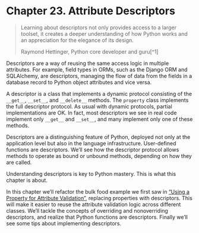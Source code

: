 # Chapter 23. Attribute Descriptors

> Learning about descriptors not only provides access to a larger toolset, it creates a deeper understanding of how Python works and an appreciation for the elegance of its design.
> 
> Raymond Hettinger, Python core developer and guru[^1]

Descriptors are a way of reusing the same access logic in multiple attributes. For example, field types in ORMs, such as the Django ORM and SQLAlchemy, are descriptors, managing the flow of data from the fields in a database record to Python object attributes and vice versa.

A descriptor is a class that implements a dynamic protocol consisting of the `__get__`, `__set__`, and `__delete__` methods. The `property` class implements the full descriptor protocol. As usual with dynamic protocols, partial implementations are OK. In fact, most descriptors we see in real code implement only `__get__` and `__set__`, and many implement only one of these methods.

Descriptors are a distinguishing feature of Python, deployed not only at the application level but also in the language infrastructure. User-defined functions are descriptors. We’ll see how the descriptor protocol allows methods to operate as bound or unbound methods, depending on how they are called.

Understanding descriptors is key to Python mastery. This is what this chapter is about.

In this chapter we’ll refactor the bulk food example we first saw in [“Using a Property for Attribute Validation”](ch22.html#prop_validation_sec), replacing properties with descriptors. This will make it easier to reuse the attribute validation logic across different classes. We’ll tackle the concepts of overriding and nonoverriding descriptors, and realize that Python functions are descriptors. Finally we’ll see some tips about implementing descriptors.